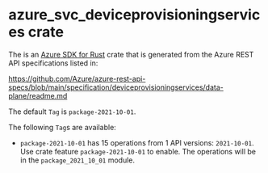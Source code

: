 # azure_svc_deviceprovisioningservices crate

The is an [Azure SDK for Rust](https://github.com/Azure/azure-sdk-for-rust) crate that is generated from the Azure REST API specifications listed in:

https://github.com/Azure/azure-rest-api-specs/blob/main/specification/deviceprovisioningservices/data-plane/readme.md

The default `Tag` is `package-2021-10-01`.

The following `Tag`s are available:

- `package-2021-10-01` has 15 operations from 1 API versions: `2021-10-01`. Use crate feature `package-2021-10-01` to enable. The operations will be in the `package_2021_10_01` module.